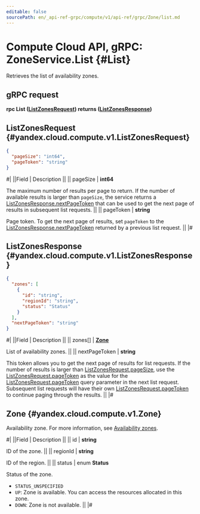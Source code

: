 ```yaml
---
editable: false
sourcePath: en/_api-ref-grpc/compute/v1/api-ref/grpc/Zone/list.md
---
```


# Compute Cloud API, gRPC: ZoneService.List {#List}

Retrieves the list of availability zones.

## gRPC request

**rpc List ([ListZonesRequest](#yandex.cloud.compute.v1.ListZonesRequest)) returns ([ListZonesResponse](#yandex.cloud.compute.v1.ListZonesResponse))**

## ListZonesRequest {#yandex.cloud.compute.v1.ListZonesRequest}

```json
{
  "pageSize": "int64",
  "pageToken": "string"
}
```

#|
||Field | Description ||
|| pageSize | **int64**

The maximum number of results per page to return. If the number of available
results is larger than `pageSize`,
the service returns a [ListZonesResponse.nextPageToken](#yandex.cloud.compute.v1.ListZonesResponse)
that can be used to get the next page of results in subsequent list requests. ||
|| pageToken | **string**

Page token. To get the next page of results, set `pageToken` to the
[ListZonesResponse.nextPageToken](#yandex.cloud.compute.v1.ListZonesResponse) returned by a previous list request. ||
|#

## ListZonesResponse {#yandex.cloud.compute.v1.ListZonesResponse}

```json
{
  "zones": [
    {
      "id": "string",
      "regionId": "string",
      "status": "Status"
    }
  ],
  "nextPageToken": "string"
}
```

#|
||Field | Description ||
|| zones[] | **[Zone](#yandex.cloud.compute.v1.Zone)**

List of availability zones. ||
|| nextPageToken | **string**

This token allows you to get the next page of results for list requests. If the number of results
is larger than [ListZonesRequest.pageSize](#yandex.cloud.compute.v1.ListZonesRequest), use
the [ListZonesRequest.pageToken](#yandex.cloud.compute.v1.ListZonesRequest) as the value
for the [ListZonesRequest.pageToken](#yandex.cloud.compute.v1.ListZonesRequest) query parameter
in the next list request. Subsequent list requests will have their own
[ListZonesRequest.pageToken](#yandex.cloud.compute.v1.ListZonesRequest) to continue paging through the results. ||
|#

## Zone {#yandex.cloud.compute.v1.Zone}

Availability zone. For more information, see [Availability zones](/docs/overview/concepts/geo-scope).

#|
||Field | Description ||
|| id | **string**

ID of the zone. ||
|| regionId | **string**

ID of the region. ||
|| status | enum **Status**

Status of the zone.

- `STATUS_UNSPECIFIED`
- `UP`: Zone is available. You can access the resources allocated in this zone.
- `DOWN`: Zone is not available. ||
|#